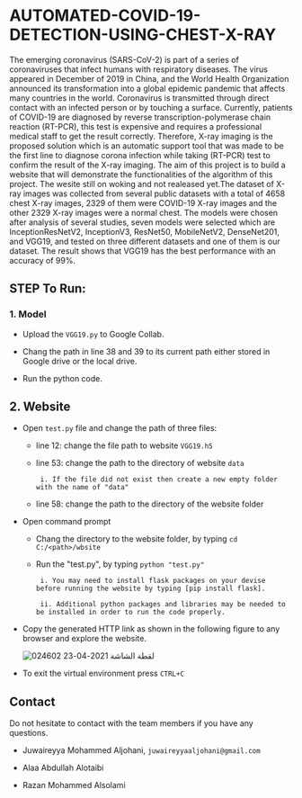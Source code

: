 # AUTOMATED-COVID-19-DETECTION-USING-CHEST-X-RAY

The emerging coronavirus (SARS-CoV-2) is part of a series of coronaviruses that infect humans with respiratory diseases. The virus appeared in December of 2019 in China, and the World Health Organization announced its transformation into a global epidemic pandemic that affects many countries in the world. Coronavirus is transmitted through direct contact with an infected person or by touching a surface. Currently, patients of COVID-19 are diagnosed by reverse transcription-polymerase chain reaction (RT-PCR), this test is expensive and requires a professional medical staff to get the result correctly. Therefore, X-ray imaging is the proposed solution which is an automatic support tool that was made to be the first line to diagnose corona infection while taking (RT-PCR) test to confirm the result of the X-ray imaging.
The aim of this project is to build a website that will demonstrate the functionalities of the algorithm of this project. The wesite still on woking and not realeased yet.The dataset of X-ray images was collected from several public datasets with a total of 4658 chest X-ray images, 2329 of them were COVID-19 X-ray images and the other 2329 X-ray images were a normal chest. The models were chosen after analysis of several studies, seven models were selected which are InceptionResNetV2, InceptionV3, ResNet50, MobileNetV2, DenseNet201, and VGG19, and tested on three different datasets and one of them is our dataset. The result shows that VGG19 has the best performance with an accuracy of 99%. 


## STEP To Run:

### 1. Model
- Upload the `VGG19.py` to Google Collab.

- Chang the path in line 38 and 39 to its current path either stored in Google drive or the local drive.

- Run the python code.



## 2. Website
- Open `test.py` file and change the path of three files:
  
     - line 12: change the file path to website `VGG19.h5`
  
     - line 53: change the path to the directory of website `data`
      
            i. If the file did not exist then create a new empty folder with the name of "data"
  
     - line 58: change the path to the directory of the website folder
    
- Open command prompt
     
     - Chang the directory to the website folder, by typing `cd C:/<path>/wbsite`
  
     - Run the "test.py", by typing `python "test.py" `
     
            i. You may need to install flask packages on your devise before running the website by typing [pip install flask].
     
            ii. Additional python packages and libraries may be needed to be installed in order to run the code properly.

- Copy the generated HTTP link as shown in the following figure to any browser and explore the website.

    ![لقطة الشاشة 2021-04-23 024602](https://user-images.githubusercontent.com/61123403/115798093-19738380-a3de-11eb-8849-f4e31e6756de.png)
     
- To exit the virtual environment press `CTRL+C`


## Contact

Do not hesitate to contact with the team members if you have any questions. 

- Juwaireyya Mohammed Aljohani, `juwaireyyaaljohani@gmail.com`

- Alaa Abdullah Alotaibi

- Razan Mohammed Alsolami

